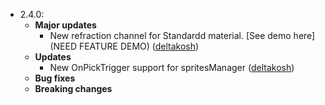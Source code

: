 - 2.4.0:
  - **Major updates**
    - New refraction channel for Standardd material. [See demo here](NEED FEATURE DEMO) ([deltakosh](https://github.com/deltakosh))
  - **Updates**
    - New OnPickTrigger support for spritesManager ([deltakosh](https://github.com/deltakosh))
  - **Bug fixes**
  - **Breaking changes**
